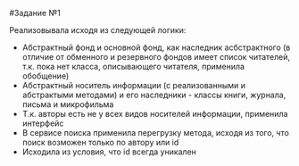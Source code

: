 #Задание №1

Реализовывала исходя из следующей логики:
  - Абстрактный фонд и основной фонд, как наследник асбстрактного 
(в отличие от обменного и резервного фондов имеет список читателей, 
т.к. пока нет класса, описывающего читателя, применила обобщение)
  - Абстрактный носитель информации (с реализованными и абстрактыми методами)
и его наследники - классы книги, журнала, письма и микрофильма
  - Т.к. авторы есть не у всех видов носителей информации, применила интерфейс
  - В сервисе поиска применила перегрузку метода, исходя из того,
что поиск возможен только по автору или id
  - Исходила из условия, что id всегда уникален
  

